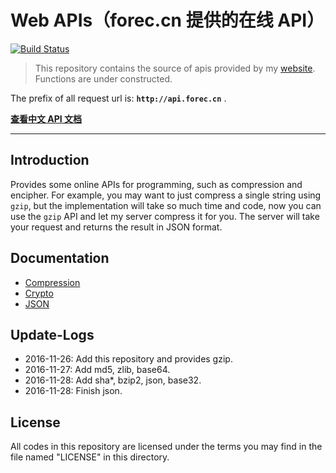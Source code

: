 # Web APIs（forec.cn 提供的在线 API）

[![Build Status](https://travis-ci.org/Forec/web-api.png)](https://travis-ci.org/Forec/web-api) 

> This repository contains the source of apis provided by my [website](http://forec.cn). Functions are under constructed.

The prefix of all request url is: **`http://api.forec.cn`** .

[**查看中文 API 文档**](http://blog.forec.cn/apis/index.html)

---

## Introduction
Provides some online APIs for programming, such as compression and encipher. For example, you may want to just compress a single string using `gzip`, but the implementation will take so much time and code, now you can use the `gzip` API and let my server compress it for you. The server will take your request and returns the result in JSON format.

## Documentation
* [Compression](apis/compression.md)
* [Crypto](apis/crypto.md)
* [JSON](apis/json.md)

## Update-Logs
* 2016-11-26: Add this repository and provides gzip.
* 2016-11-27: Add md5, zlib, base64.
* 2016-11-28: Add sha*, bzip2, json, base32.
* 2016-11-28: Finish json.

## License
All codes in this repository are licensed under the terms you may find in the file named "LICENSE" in this directory.